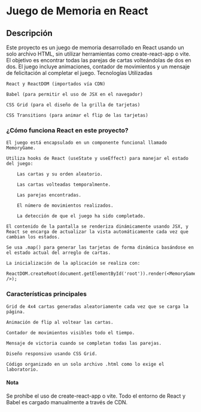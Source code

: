 # Juego de Memoria en React
## Descripción

Este proyecto es un juego de memoria desarrollado en React usando un solo archivo HTML, sin utilizar herramientas como create-react-app o vite. El objetivo es encontrar todas las parejas de cartas volteándolas de dos en dos. El juego incluye animaciones, contador de movimientos y un mensaje de felicitación al completar el juego.
Tecnologías Utilizadas

    React y ReactDOM (importados vía CDN)

    Babel (para permitir el uso de JSX en el navegador)

    CSS Grid (para el diseño de la grilla de tarjetas)

    CSS Transitions (para animar el flip de las tarjetas)

### ¿Cómo funciona React en este proyecto?

    El juego está encapsulado en un componente funcional llamado MemoryGame.

    Utiliza hooks de React (useState y useEffect) para manejar el estado del juego:

        Las cartas y su orden aleatorio.

        Las cartas volteadas temporalmente.

        Las parejas encontradas.

        El número de movimientos realizados.

        La detección de que el juego ha sido completado.

    El contenido de la pantalla se renderiza dinámicamente usando JSX, y React se encarga de actualizar la vista automáticamente cada vez que cambian los estados.

    Se usa .map() para generar las tarjetas de forma dinámica basándose en el estado actual del arreglo de cartas.

    La inicialización de la aplicación se realiza con:

    ReactDOM.createRoot(document.getElementById('root')).render(<MemoryGame />);

### Características principales

    Grid de 4x4 cartas generadas aleatoriamente cada vez que se carga la página.

    Animación de flip al voltear las cartas.

    Contador de movimientos visibles todo el tiempo.

    Mensaje de victoria cuando se completan todas las parejas.

    Diseño responsivo usando CSS Grid.

    Código organizado en un solo archivo .html como lo exige el laboratorio.

#### Nota

Se prohíbe el uso de create-react-app o vite. Todo el entorno de React y Babel es cargado manualmente a través de CDN.
